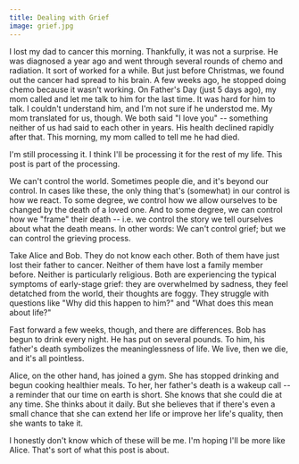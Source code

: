 ```yaml
---
title: Dealing with Grief
image: grief.jpg
---
```


I lost my dad to cancer this morning.  Thankfully, it was not a surprise.  He was diagnosed a year ago and went through several rounds of chemo and radiation.  It sort of worked for a while.  But just before Christmas, we found out the cancer had spread to his brain.  A few weeks ago, he stopped doing chemo because it wasn't working.  On Father's Day (just 5 days ago), my mom called and let me talk to him for the last time.  It was hard for him to talk.  I couldn't understand him, and I'm not sure if he understod me.  My mom translated for us, though.  We both said "I love you" -- something neither of us had said to each other in years.  His health declined rapidly after that.  This morning, my mom called to tell me he had died.

I'm still processing it.  I think I'll be processing it for the rest of my life.  This post is part of the processing.

We can't control the world.  Sometimes people die, and it's beyond our control.  In cases like these, the only thing that's (somewhat) in our control is how we react.  To some degree, we control how we allow ourselves to be changed by the death of a loved one.  And to some degree, we can control how we "frame" their death -- i.e. we control the story we tell ourselves about what the death means.  In other words: We can't control grief; but we can control the grieving process.

Take Alice and Bob.  They do not know each other.  Both of them have just lost their father to cancer.  Neither of them have lost a family member before.  Neither is particularly religious.  Both are experiencing the typical symptoms of early-stage grief: they are overwhelmed by sadness, they feel detatched from the world, their thoughts are foggy.  They struggle with questions like "Why did this happen to him?" and "What does this mean about life?"

Fast forward a few weeks, though, and there are differences.  Bob has begun to drink every night.  He has put on several pounds.  To him, his father's death symbolizes the meaninglessness of life.  We live, then we die, and it's all pointless.

Alice, on the other hand, has joined a gym.  She has stopped drinking and begun cooking healthier meals.  To her, her father's death is a wakeup call -- a reminder that our time on earth is short.  She knows that she could die at any time.  She thinks about it daily.  But she believes that if there's even a small chance that she can extend her life or improve her life's quality, then she wants to take it.    

I honestly don't know which of these will be me.  I'm hoping I'll be more like Alice.  That's sort of what this post is about.

